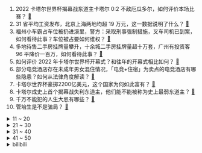 1. 2022 卡塔尔世界杯揭幕战东道主卡塔尔 0:2 不敌厄瓜多尔，如何评价本场比赛？ [:link:](https://www.zhihu.com/question/567833282)
2. 31 省平均工资发布，北京上海两地均超 19 万元，这一数据说明了什么？ [:link:](https://www.zhihu.com/question/567795752)
3. 福州小车霸占车位被扔进溪里，警方：采取刑事强制措施，叉车司机已到案，如何看待此事？车位被占要如何维权？ [:link:](https://www.zhihu.com/question/567807761)
4. 多地待售二手房挂牌量攀升，十余城二手房挂牌量超十万套，广州有投资客 96 平降价一百万，如何看待此事？ [:link:](https://www.zhihu.com/question/567640834)
5. 如何评价 2022 年卡塔尔世界杯开幕式？和往年的开幕式相比如何？ [:link:](https://www.zhihu.com/question/563994539)
6. 部分电竞酒店存在未成年男女混住情况，「电竞+住宿」为卖点的电竞酒店有哪些隐患？如何从法律角度解读？ [:link:](https://www.zhihu.com/question/567588064)
7. 卡塔尔世界杯豪掷2200亿美元，这个国家为何如此富有？ [:link:](https://www.zhihu.com/question/567385295)
8. 卡塔尔成史上首个揭幕战失利东道主，他们能不能被称为史上最弱东道主？ [:link:](https://www.zhihu.com/question/567858715)
9. 千万不能犯的人生大忌有哪些？ [:link:](https://www.zhihu.com/question/532776428)
10. 管培生是不是骗局？ [:link:](https://www.zhihu.com/question/284150670)
<details>
<summary>11 ~ 20</summary>

11. 思考的本质是什么呀？ [:link:](https://www.zhihu.com/question/450002992)
12. 人类社会的本质是什么？ [:link:](https://www.zhihu.com/question/320166260)
13. 3D建模水平和绘画水平是否有直接关系？ [:link:](https://www.zhihu.com/question/21036359)
14. 海员在海上的生活需求是什么样的？ [:link:](https://www.zhihu.com/question/265793615)
15. 光纤为什么目前无法取代双绞网线？ [:link:](https://www.zhihu.com/question/560360233)
16. 卡塔尔被西方指虐待劳工，国际足联主席称「欧洲该为过去 3000 年的作为道歉」，如何看待这一言论？ [:link:](https://www.zhihu.com/question/567776573)
17. 你养宠物的初衷是因为感到孤独吗？ [:link:](https://www.zhihu.com/question/547674994)
18. 为什么三国穿越小说里很少有主角投奔东吴，然后一统天下的? [:link:](https://www.zhihu.com/question/382081881)
19. 郑州富士康招工预报名已超 10 万，目前招工名额已满，富士康现状如何？如何看待此事件？ [:link:](https://www.zhihu.com/question/567399262)
20. 如何看待 90 后小伙辞职花光积蓄去看世界杯一事？ [:link:](https://www.zhihu.com/question/567384956)
</details>
<details>
<summary>21 ~ 30</summary>

21. 官方回应山西朔州有居民核酸未做已出结果 ，称涉及人数多，系第三方失误，具体情况如何？ [:link:](https://www.zhihu.com/question/567798980)
22. 西安一幼儿园教成人口水歌「黑桃A」，歌词露骨内容低俗引担忧，如何看待此事？可能对孩子造成哪些影响？ [:link:](https://www.zhihu.com/question/567243750)
23. 「江歌案」当事人刘暖曦自述案发当天经过「听到江歌惨叫，推门推不开」，还有哪些信息值得关注？ [:link:](https://www.zhihu.com/question/567935157)
24. 有什么不烧钱的兴趣爱好？ [:link:](https://www.zhihu.com/question/277952112)
25. 「二十条」发布十天，各地疫情防控调整了哪些举措？有哪些信息值得关注？ [:link:](https://www.zhihu.com/question/567796002)
26. 为什么中国省份划分线那么复杂？ [:link:](https://www.zhihu.com/question/338576113)
27. 《卿卿日常》明明是古装轻喜剧，为什么总能感受到一些悲剧的气息？ [:link:](https://www.zhihu.com/question/566818159)
28. 为什么黄金几乎在所有文明里都是贵重金属，并且作为了货币？ [:link:](https://www.zhihu.com/question/23846763)
29. 你觉得2022年世界杯， 哪支球队最有可能夺冠？ [:link:](https://www.zhihu.com/question/521786394)
30. 男子请工人疏通下水道被收 1600 元，称已向商家投诉，如何看待此事件？ [:link:](https://www.zhihu.com/question/567809220)
</details>
<details>
<summary>31 ~ 40</summary>

31. 北京朝阳一小区半地下室供暖水泄漏事故，致 2 人死亡，有哪些细节值得关注？入冬后有哪些注意事项？ [:link:](https://www.zhihu.com/question/567781312)
32. 同样一英寸 CMOS 的手机区别有多大？X90 的出现是否意味着同样大小的 CMOS 有很强的差异化？ [:link:](https://www.zhihu.com/question/567781884)
33. 让你读过一遍就忘不了的诗词有哪些? [:link:](https://www.zhihu.com/question/564972907)
34. 在城市的公园里，可以发现哪些美好？ [:link:](https://www.zhihu.com/question/566821772)
35. 讨好型人格对什么人不感兴趣? [:link:](https://www.zhihu.com/question/563806207)
36. 《甄嬛传》中哪句台词是你看过很多遍之后才懂的？ [:link:](https://www.zhihu.com/question/566860995)
37. 2022赛季F1阿布扎比大奖赛，维斯塔潘夺冠，勒克莱尔第二，佩雷兹第三，如何评价这场比赛？ [:link:](https://www.zhihu.com/question/567815608)
38. 马上分班了，我想问一下高中生物难还是地理难了？ [:link:](https://www.zhihu.com/question/565375517)
39. 11 月 20 日 0 至 15 时，北京新增 516 例本土感染者，目前当地疫情防控情况如何？ [:link:](https://www.zhihu.com/question/567802752)
40. 2021 年中国医院排行榜发布，哪些信息值得关注？如何看待复旦榜的排名？ [:link:](https://www.zhihu.com/question/567786290)
</details>
<details>
<summary>41 ~ 50</summary>

41. 没人看孩子，自己要上班，会选择要二胎吗？ [:link:](https://www.zhihu.com/question/561497435)
42. 历届世界杯超燃时刻里，有你喜欢的球员吗？他们的哪些比赛瞬间令你记忆犹新？ [:link:](https://www.zhihu.com/question/567038633)
43. 王艺迪 4 比 2 战胜伊藤美诚，夺 2022 年乒乓球亚洲杯女单冠军。如何评价她的赛场表现？ [:link:](https://www.zhihu.com/question/567635956)
44. 早上起不来和晚上睡不着哪个更痛苦？ [:link:](https://www.zhihu.com/question/564648994)
45. 孙正义对软银负债达 47 亿美元，将退出公司日常经营，转战 ARM 上市，哪些信息值得关注？ [:link:](https://www.zhihu.com/question/567592030)
46. 有哪些经典的酱汁调配法？ [:link:](https://www.zhihu.com/question/483527661)
47. 你会选择在哪里学习，宿舍还是教室或者是图书馆? [:link:](https://www.zhihu.com/question/564969513)
48. 泽连斯基称超过 1000 万乌克兰人无电可用，目前当地情况如何？ [:link:](https://www.zhihu.com/question/567427179)
49. 还记得你当初怎么喜欢上足球吗？ [:link:](https://www.zhihu.com/question/555474383)
50. 古装剧《卿卿日常》相比于原著《清穿日常》改编得如何？ [:link:](https://www.zhihu.com/question/565846257)
</details><details>
<summary>bilibili</summary>

1. 羊村（1） [:link:](//www.bilibili.com/video/BV1Xt4y1N73i)
2. 哪个国家专克带英？【奇葩小国42】 [:link:](//www.bilibili.com/video/BV1r24y1y7r6)
3. 伪装成零食卖给小孩？这种黑产我见一个曝一个！ [:link:](//www.bilibili.com/video/BV1i14y1H7cU)
4. 领导想不起来的那些事，你真的要提醒他。 [:link:](//www.bilibili.com/video/BV1qG4y14799)
5. 宁波.宁海食府  厨子探店¥？？ [:link:](//www.bilibili.com/video/BV1vg411v7pE)
6. 当一颗番茄来到太空…… [:link:](//www.bilibili.com/video/BV1et4y1N7ii)
7. 为什么这个通缉令是红色的 [:link:](//www.bilibili.com/video/BV1JW4y1W7pJ)
8. 丧尸危机，我起初以为只是个笑话。 [:link:](//www.bilibili.com/video/BV1rR4y1f7Cd)
9. 炉石主播王师傅聊网易暴雪谈崩停服 [:link:](//www.bilibili.com/video/BV1H24y117k7)
10. 完了！漠叔真去当岛主了？<南边的那片海>纪录片首发 [:link:](//www.bilibili.com/video/BV1f3411Z7dW)
<details>
<summary>11 ~ 20</summary>

11. 使 劲 叫 唤 ：占戈 区 [:link:](//www.bilibili.com/video/BV1KP4y1174k)
12. 哪些技能老师默认你会了，实际上没人告诉你。 [:link:](//www.bilibili.com/video/BV1MP4y1R7zE)
13. 他又何尝不是一个愿意守护童心的人呢 [:link:](//www.bilibili.com/video/BV14d4y1b78N)
14. 神作之月！十年前的奇迹！新番时光机「2012年10月篇」 [:link:](//www.bilibili.com/video/BV1Eg411v7a1)
15. “你们鬼畜区没有一个正常人吗？” [:link:](//www.bilibili.com/video/BV1NW4y1x7CZ)
16. 蚌埠住了...哪个鬼才教你这么二创的？！ [:link:](//www.bilibili.com/video/BV15G4y1Z7q1)
17. 「这不过是一位旅行者濒死前的一场梦罢了」【原神】 [:link:](//www.bilibili.com/video/BV1324y1m7tJ)
18. 疯狂社死！ 第一次带女朋友回家过夜，妈妈外婆要求睡一起... [:link:](//www.bilibili.com/video/BV14G411c7gy)
19. 【梗百科】我有冰淇淋这个梗并不止看上去那么简单... [:link:](//www.bilibili.com/video/BV1gK411d7k2)
20. 评分7.0！风评不佳？诚实吐槽特摄电影《新奥特曼》 [:link:](//www.bilibili.com/video/BV1S24y1y7yn)
</details>
<details>
<summary>21 ~ 30</summary>

21. 中国队为什么不参加世界杯 [:link:](//www.bilibili.com/video/BV18D4y1s7Tp)
22. 【高圆圆】和我一起在海边吹吹风吧！ [:link:](//www.bilibili.com/video/BV1qg411v7F3)
23. 音乐会返场小朋友大声喊出想听《孤勇者》，乐团接下来的操作让人破防❤️❤️ [:link:](//www.bilibili.com/video/BV1VG4y147Gb)
24. 网络热门艺术（二）对不起手滑了 [:link:](//www.bilibili.com/video/BV1hv4y1m7pC)
25. ✨踏入白色殿堂，你选择谁？✨ [:link:](//www.bilibili.com/video/BV1oG411F7B9)
26. 看海贼的和看火影的都沉默了...... [:link:](//www.bilibili.com/video/BV1D44y1Q7im)
27. 寄明月，但是二人转 [:link:](//www.bilibili.com/video/BV12v4y1m7TB)
28. 闺蜜谈了帅哥我后牙槽都咬碎了 [:link:](//www.bilibili.com/video/BV1ov4y1m7m1)
29. 足协杯爆大冷！甘肃泾川县业余球队击败老牌强队北京国安！ [:link:](//www.bilibili.com/video/BV1pG411c7cy)
30. 如何把5块钱的食材做成吃不起的样子？ [:link:](//www.bilibili.com/video/BV1z8411j7yi)
</details>
<details>
<summary>31 ~ 40</summary>

31. 征方腊！梁山生离死别，张顺涌金门归神！《水浒传》P47 [:link:](//www.bilibili.com/video/BV14G4y147Gc)
32. 奇怪的河豚，但是日语版 [:link:](//www.bilibili.com/video/BV16841187rv)
33. 《原神》EP - 妙狐徜徉之影 [:link:](//www.bilibili.com/video/BV1bR4y1f7P2)
34. 这辈子没开炸鸡店，是我的遗憾。 [:link:](//www.bilibili.com/video/BV1M841177bV)
35. 到底还是大城市里的零食好吃 [:link:](//www.bilibili.com/video/BV1p24y117PU)
36. 【没啥用科技】全新UPhone14，震撼发布！ [:link:](//www.bilibili.com/video/BV1te4y1p7Gv)
37. 你好，局长，欢迎回来。 [:link:](//www.bilibili.com/video/BV1SP411g7yM)
38. 《不做》 [:link:](//www.bilibili.com/video/BV1RY411d7Sp)
39. 【伯爵狗】小舞段，有变装，不影响动作衔接 [:link:](//www.bilibili.com/video/BV1AW4y1x7Hd)
40. 红蓝铅原声手绘动漫人物全过程 [:link:](//www.bilibili.com/video/BV1mv4y117ZJ)
</details>
<details>
<summary>41 ~ 50</summary>

41. 【原神动画】此刻，重现魔神战争的一角 [:link:](//www.bilibili.com/video/BV1dY411d7UQ)
42. 3人23道菜，吃跑了唐老师！ [:link:](//www.bilibili.com/video/BV15P41137D4)
43. 【Saya Scarlet】算是符合中国粉丝要求的可爱帕瓦吗 [:link:](//www.bilibili.com/video/BV12e4y1s7pD)
44. 童年引爆全国的动画！《小鲤鱼》的最终结局和剧情究竟是什么？【拾荒记#29】 [:link:](//www.bilibili.com/video/BV19G411F7iz)
45. 把你的头像做成手办会怎样？不止是还原！甚至还会飞？！ [:link:](//www.bilibili.com/video/BV18K411Z7VH)
46. 【自制游戏】爆肝2个月，上千行代码！我做出了MC植物大战僵尸！还加入了...... [:link:](//www.bilibili.com/video/BV1xK411d7R4)
47. IKUN的一天|居家幻想版 [:link:](//www.bilibili.com/video/BV1bW4y1W7Yf)
48. 漫威禁地「癌变宇宙」有多恐怖？吞星头颅被做成引擎，史诗级魔改大战天神族 [:link:](//www.bilibili.com/video/BV17G411c7wu)
49. 我的世界杯首秀来啦 [:link:](//www.bilibili.com/video/BV1xD4y147Xe)
50. 【凤凰传奇农家乐音乐会】吃着肉夹馍唱着歌【望星辰】 [:link:](//www.bilibili.com/video/BV1Xd4y147V7)
</details>
<details>
<summary>51 ~ 60</summary>

51. 每天一个告白小技巧 [:link:](//www.bilibili.com/video/BV1Pd4y187tE)
52. 挑战在纽约用20美元解决一日三餐！看看20块够不够我生存一天！ [:link:](//www.bilibili.com/video/BV1aG411c7TL)
53. 这台灯，救了无数人的性命！ [:link:](//www.bilibili.com/video/BV1BD4y1s7ig)
54. 动作片的教科书《精 武 英 雄》 [:link:](//www.bilibili.com/video/BV1SD4y1s7bB)
55. 嬢嬢,你哄人睡觉的功夫确实了得诶 [:link:](//www.bilibili.com/video/BV1ne4y1p75D)
56. 离谱！腾讯代理原神，改动十分良心！试玩实况 [:link:](//www.bilibili.com/video/BV1aM411C7hC)
57. 没想被孤勇者听哭了 [:link:](//www.bilibili.com/video/BV1WG4y1Z7sd)
58. 小学生自制爱国短剧《小英雄雨来》 [:link:](//www.bilibili.com/video/BV1X24y1y7X5)
59. 征服者·叶问 [:link:](//www.bilibili.com/video/BV1ye4y1s7Kn)
60. 赚了这么久的钱，一夜之间全都赔光了。  丨  流浪  09 [:link:](//www.bilibili.com/video/BV1S44y1Q7he)
</details>
<details>
<summary>61 ~ 70</summary>

61. 今天见证了鸭子出壳的全过程！这是一种新生命诞生的震撼！ [:link:](//www.bilibili.com/video/BV1ae4y1s7qt)
62. 这种天气还真没见过！ [:link:](//www.bilibili.com/video/BV1kv4y1m72w)
63. 耗时2个半月！给你们做了个干净/免费的资源网站！ [:link:](//www.bilibili.com/video/BV1N24y117QE)
64. “究竟是什么样的人，才会喜欢这种氛围”（4） [:link:](//www.bilibili.com/video/BV1S84y1y7ez)
65. 《大理寺日志2》全新OP——《意犹在》抢先听 [:link:](//www.bilibili.com/video/BV1y44y1Q7Qt)
66. 谁能拒绝一个绿茶呢？ [:link:](//www.bilibili.com/video/BV16W4y1x7va)
67. 同学，你的试卷被老师发到b站了 [:link:](//www.bilibili.com/video/BV1qK411o7Zj)
68. 【纯黑】《战神：诸神黄昏》战神难度无伤攻略解说 第三期 [:link:](//www.bilibili.com/video/BV1yR4y1f79b)
69. ”B 站 用 户 精 神 现 状 Ⅱ “ [:link:](//www.bilibili.com/video/BV1n24y117Zz)
70. 这个游戏出现在21世纪还是太早了！ [:link:](//www.bilibili.com/video/BV1Xd4y147vn)
</details>
<details>
<summary>71 ~ 80</summary>

71. 怎么有人能坏到这个地步 [:link:](//www.bilibili.com/video/BV1eG4y147TL)
72. 暧昧让人受尽委屈！ [:link:](//www.bilibili.com/video/BV1914y1H7JG)
73. 大家帮想想办法，以后再遇到这个大妈我们怎么解释？ [:link:](//www.bilibili.com/video/BV1aG4y1x7o6)
74. 【来看我们的演唱会】终于等到了！07+全新登场《思念是一种病》陈楚生、王栎鑫、陆虎、张远 [:link:](//www.bilibili.com/video/BV1YG411c76D)
75. 【STN快报6.5季14】把冥界当家的奎托斯会讲地狱笑话么？ [:link:](//www.bilibili.com/video/BV1YW4y1x7B9)
76. 早知如此，我晚上是不会出门的 [:link:](//www.bilibili.com/video/BV1bD4y1478o)
77. 米津玄师被创飞是什么梗【梗指南】 [:link:](//www.bilibili.com/video/BV1VK411Z7nw)
78. 【封号斗罗】哔哩哔哩，来封我朋友的号呀！ [:link:](//www.bilibili.com/video/BV1u84y1C7w3)
79. 实测丨同品牌不同定位的产品差别有多大？ [:link:](//www.bilibili.com/video/BV1Ye4y1p7FZ)
80. 省 钱 鬼 才 [:link:](//www.bilibili.com/video/BV1w841177xK)
</details>
<details>
<summary>81 ~ 90</summary>

81. 《    无    缝    衔    接    》 [:link:](//www.bilibili.com/video/BV15G4y1o7XB)
82. 我宣布！班主任才配做我的朋友！ [:link:](//www.bilibili.com/video/BV1GD4y1s7gB)
83. 原神大电影第四季—须弥篇 [:link:](//www.bilibili.com/video/BV1ag411q7We)
84. 害怕！我被封号了！ [:link:](//www.bilibili.com/video/BV1144y1Q7kP)
85. 没有充VIP！就是自寻死路！！！ [:link:](//www.bilibili.com/video/BV14W4y1W7fD)
86. 【预测组】3.3版本宏观预测 版本简讯+五星角色宏观预测+四星角色预测+四星武器初步预测 [:link:](//www.bilibili.com/video/BV1MW4y1W7Ei)
87. 当初那个蹭原神热度的外乡人现在怎么样了 [:link:](//www.bilibili.com/video/BV1Hg411v7vH)
88. 【暗区突围】山谷风云：多斯·安东尼的回归 [:link:](//www.bilibili.com/video/BV1Xv4y1m7Kg)
89. 决战！碧游村！《一人之下5》2022年12月高燃来袭 [:link:](//www.bilibili.com/video/BV1fP4y1y72K)
90. 他们的变身，看亿遍都不够！ [:link:](//www.bilibili.com/video/BV1HG4y1o77S)
</details>
<details>
<summary>91 ~ 100</summary>

91. 我家老头，面子必须给的足足的 [:link:](//www.bilibili.com/video/BV11M411C7Y3)
92. 十几年前火遍全国的“网络神曲”，当年觉得是“垃圾”。现在网友表示：全是回忆啊！！ [:link:](//www.bilibili.com/video/BV1X44y1Q7Xm)
93. 假如室友关系像婆媳.... [:link:](//www.bilibili.com/video/BV1Ag411i7mA)
94. 记录第一次搂小猫咪睡觉被打… [:link:](//www.bilibili.com/video/BV1KK411Z7Zd)
95. 历时半年！用人参 灵芝 枸杞种出来的稻子会是什么味道？任何人不看到最后我都会哭的！ [:link:](//www.bilibili.com/video/BV1b84y117uH)
96. 兄弟们 四级稳了 [:link:](//www.bilibili.com/video/BV1cd4y1t7iU)
97. 【原神】纳西妲「小草呀，你可曾见摩耶之梦？」 [:link:](//www.bilibili.com/video/BV1uK411d7nK)
98. 人类的悲喜并不相通… [:link:](//www.bilibili.com/video/BV1PP411371c)
99. 我，30岁，靠吃妹妹软饭在B站爆火！！ [:link:](//www.bilibili.com/video/BV1X84y1y74B)
100. 你学会了吗 [:link:](//www.bilibili.com/video/BV1VM411C7qA)
</details></details>